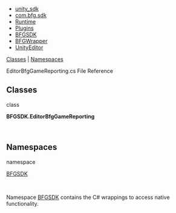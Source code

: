   - [unity\_sdk](dir_169524a6f31e9db4532a84dd08d2dc74.html)
  - [com.bfg.sdk](dir_49a21daf45482078fd78618e852e175e.html)
  - [Runtime](dir_e9197c9bf01613ee4803beab9a6d5be1.html)
  - [Plugins](dir_36160a230b41150251a86d3f9b9f8d3f.html)
  - [BFGSDK](dir_132432e59dec75238d90e62dd14a31de.html)
  - [BFGWrapper](dir_9427daba80608a7518cb19999914a2c1.html)
  - [UnityEditor](dir_387b95c923f13b5d04cdf6d76eaa6e51.html)

[Classes](#nested-classes) | [Namespaces](#namespaces)

EditorBfgGameReporting.cs File Reference

##  Classes

class  

**BFGSDK.EditorBfgGameReporting**

 

##  Namespaces

namespace  

[BFGSDK](namespace_b_f_g_s_d_k.html)

 

Namespace
[BFGSDK](namespace_b_f_g_s_d_k.html "Namespace BFGSDK contains the C# wrappings to access native functionality.")
contains the C\# wrappings to access native functionality.
